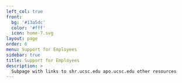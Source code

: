 ```yaml
---
left_col: true
front:
  bg: '#13a5dc'
  color: '#fff'
  icon: home-7.svg
layout: page
order: 6
menu: Support for Employees
sidebar: true
title: Support for Employees
description: >
  Subpage with links to shr.ucsc.edu apo.ucsc.edu other resources
---
```

